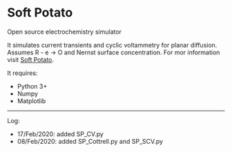 # Soft Potato
Open source electrochemistry simulator

It simulates current transients and cyclic voltammetry for planar diffusion. Assumes R - e -> O and Nernst surface concentration. For mor information visit [Soft Potato](https://oliverrdz.xyz/?cat=17).

It requires:
+ Python 3+
+ Numpy
+ Matplotlib

***
Log:
+ 17/Feb/2020: added SP_CV.py
+ 08/Feb/2020: added SP_Cottrell.py and SP_SCV.py
